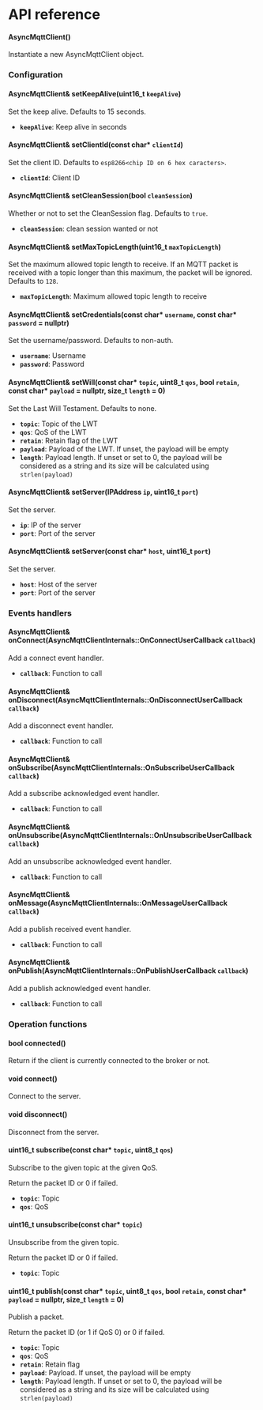 # API reference

#### AsyncMqttClient()

Instantiate a new AsyncMqttClient object.

### Configuration

#### AsyncMqttClient& setKeepAlive(uint16_t `keepAlive`)

Set the keep alive. Defaults to 15 seconds.

* **`keepAlive`**: Keep alive in seconds

#### AsyncMqttClient& setClientId(const char\* `clientId`)

Set the client ID. Defaults to `esp8266<chip ID on 6 hex caracters>`.

* **`clientId`**: Client ID

#### AsyncMqttClient& setCleanSession(bool `cleanSession`)

Whether or not to set the CleanSession flag. Defaults to `true`.

* **`cleanSession`**: clean session wanted or not

#### AsyncMqttClient& setMaxTopicLength(uint16_t `maxTopicLength`)

Set the maximum allowed topic length to receive. If an MQTT packet is received
with a topic longer than this maximum, the packet will be ignored. Defaults to `128`.

* **`maxTopicLength`**: Maximum allowed topic length to receive

#### AsyncMqttClient& setCredentials(const char\* `username`, const char\* `password` = nullptr)

Set the username/password. Defaults to non-auth.

* **`username`**: Username
* **`password`**: Password

#### AsyncMqttClient& setWill(const char\* `topic`, uint8_t `qos`, bool `retain`, const char\* `payload` = nullptr, size_t `length` = 0)

Set the Last Will Testament. Defaults to none.

* **`topic`**: Topic of the LWT
* **`qos`**: QoS of the LWT
* **`retain`**: Retain flag of the LWT
* **`payload`**: Payload of the LWT. If unset, the payload will be empty
* **`length`**: Payload length. If unset or set to 0, the payload will be considered as a string and its size will be calculated using `strlen(payload)`

#### AsyncMqttClient& setServer(IPAddress `ip`, uint16_t `port`)

Set the server.

* **`ip`**: IP of the server
* **`port`**: Port of the server

#### AsyncMqttClient& setServer(const char\* `host`, uint16_t `port`)

Set the server.

* **`host`**: Host of the server
* **`port`**: Port of the server

### Events handlers

#### AsyncMqttClient& onConnect(AsyncMqttClientInternals::OnConnectUserCallback `callback`)

Add a connect event handler.

* **`callback`**: Function to call

#### AsyncMqttClient& onDisconnect(AsyncMqttClientInternals::OnDisconnectUserCallback `callback`)

Add a disconnect event handler.

* **`callback`**: Function to call

#### AsyncMqttClient& onSubscribe(AsyncMqttClientInternals::OnSubscribeUserCallback `callback`)

Add a subscribe acknowledged event handler.

* **`callback`**: Function to call

#### AsyncMqttClient& onUnsubscribe(AsyncMqttClientInternals::OnUnsubscribeUserCallback `callback`)

Add an unsubscribe acknowledged event handler.

* **`callback`**: Function to call

#### AsyncMqttClient& onMessage(AsyncMqttClientInternals::OnMessageUserCallback `callback`)

Add a publish received event handler.

* **`callback`**: Function to call

#### AsyncMqttClient& onPublish(AsyncMqttClientInternals::OnPublishUserCallback `callback`)

Add a publish acknowledged event handler.

* **`callback`**: Function to call

### Operation functions

#### bool connected()

Return if the client is currently connected to the broker or not.

#### void connect()

Connect to the server.

#### void disconnect()

Disconnect from the server.

#### uint16_t subscribe(const char\* `topic`, uint8_t `qos`)

Subscribe to the given topic at the given QoS.

Return the packet ID or 0 if failed.

* **`topic`**: Topic
* **`qos`**: QoS

#### uint16_t unsubscribe(const char\* `topic`)

Unsubscribe from the given topic.

Return the packet ID or 0 if failed.

* **`topic`**: Topic

#### uint16_t publish(const char\* `topic`, uint8_t `qos`, bool `retain`, const char\* `payload` = nullptr, size_t `length` = 0)

Publish a packet.

Return the packet ID (or 1 if QoS 0) or 0 if failed.

* **`topic`**: Topic
* **`qos`**: QoS
* **`retain`**: Retain flag
* **`payload`**: Payload. If unset, the payload will be empty
* **`length`**: Payload length. If unset or set to 0, the payload will be considered as a string and its size will be calculated using `strlen(payload)`
